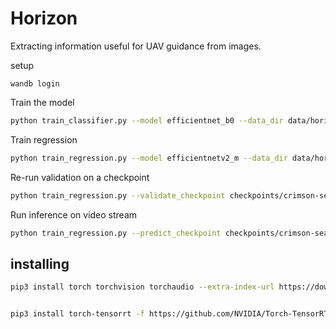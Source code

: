 # Horizon

Extracting information useful for UAV guidance from images.

setup
```commandline
wandb login
```

Train the model

```bash
python train_classifier.py --model efficientnet_b0 --data_dir data/horizon --num_classes 16 --image_size 64 --batch_size 8 --num_workers 0 --log_every_n_steps 20 --gpus 1 --max_epochs 1000 --lr 1e-3 --gamma 0.995
```

Train regression

```bash
python train_regression.py --model efficientnetv2_m --data_dir data/horizon --image_size 64 --batch_size 8 --num_workers 0 --log_every_n_steps 20 --gpus 0, --max_epochs 1000 --lr 1e-3 --gamma 0.995
```

Re-run validation on a checkpoint

```bash
python train_regression.py --validate_checkpoint checkpoints/crimson-sea-41/epoch\=746-step\=33614.ckpt
```

Run inference on video stream

```bash
python train_regression.py --predict_checkpoint checkpoints/crimson-sea-41/epoch=836-step=37664.ckpt  --gpu 0, --no_mask 
```

## installing



```bash
pip3 install torch torchvision torchaudio --extra-index-url https://download.pytorch.org/whl/cu113


pip3 install torch-tensorrt -f https://github.com/NVIDIA/Torch-TensorRT/releases
```